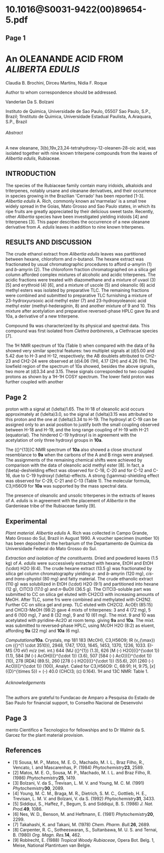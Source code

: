 # 10.1016@S0031-9422(00)89654-5.pdf

## Page 1



# An OLEANANDE ACID FROM _ALIBERTA EDULIS_

Claudia B. Brochini, Dirceu Martins, Nidia F. Roque

Author to whom correspondence should be addressed.

Vanderlan Da S. Bolzani

Instituto de Quimica, Universidade de Sao Paulo, 05507 Sao Paulo, S.P., Brazil; 1Instituto de Quimica, Universidade Estadual Paulista, A.Araquara, S.P., Brazil

###### Abstract

A new oleanane, 3\(b\),19x,23,24-tetrahydroxy-12-oleanen-28-oic acid, was isolated together with nine known triterpene compounds from the leaves of _Alibertia edulis_, Rubiaceae.

## INTRODUCTION

The species of the Rubiaceae family contain many iridoids, alkaloids and triterpenes, notably ursane and oleanane derivatives, and their occurrence in species growing in the Brazilian 'Cerrado' has been reported [1-3]. _Alibertia edulis_ A. Rich, commonly known as'marmelao' is a small tree widely spread in the Goias, Mato Grosso and Sao Paulo states, in which its ripe fruits are greatly appreciated by their delicious sweet taste. Recently, other _Alibertia_ species have been investigated yielding iridoids [4] and triterpenes [3]. This paper describes the occurrence of a new oleanane derivative from _A. edulis_ leaves in addition to nine known triterpenes.

## RESULTS AND DISCUSSION

The crude ethanol extract from _Alibertia edulis_ leaves was partitioned between hexane, chloroform and _n_-butanol. The hexane extract was fractionated by usual chromatographic procedures to afford _a_-amyrin (1) and _b_-amyrin (2). The chloroform fraction chromatographed on a silica gel column afforded complex mixtures of alcoholic and acidic triterpenes. The acidic fractions were treated with diazomethane and a mixture of uvaol (3) [5] and erythroid (4) [6], and a mixture of uscole (5) and oleanolic (6) acid methyl esters was isolated by preparative TLC. The remaining fractions were combined and submitted to preparative TLC furnishing a mixture of 23-hydroxyursoxic acid methyl ester (7) and 23-hydroxyoleanoic acid methyl ester (methyl-hederaginin, 8) and another mixture of 9 and 10. This mixture after acetylation and preparative reversed-phase HPLC gave 9a and 10a, a derivative of a new triterpene.

Compound 9a was characterized by its physical and spectral data. This compound was first isolated from _Clethra barbinereis_, a Clethracae species [7].

The 1H NMR spectrum of 10a (Table I) when compared with the data of 9a showed very similar spectral features: two multiplet signals at \(d\)5.00 and 5.42 due to H-3 and H-12, respectively; the AB doublets attributed to CH2-23 and CH2-24 were observed at \(d\)4.06 (1H), 4.17 (2H) and 4.26 (1H). The lowfield region of the spectrum of 10a showed, besides the above signals, two more at \(d\)3.34 and 3.15. These signals corresponded to two coupled protons as shown by a 1H-1H COSY spectrum. The lower field proton was further coupled with another

## Page 2

proton with a signal at \(\delta\)1.65. The H-18 of oleanolic acid occurs approximately at \(\delta\)3.0, so the signal at \(\delta\)3.15 was attributed to this proton and the one at \(\delta\)3.34 to H-19. The hydroxyl at C-19 can be assigned only to an axial position to justify both the small coupling observed between H-18 and H-19, and the long range coupling of H-19 with H-21 (equatorial). The hindered C-19 hydroxyl is in agreement with the acetylation of only three hydroxyl groups in **10a**.

The \({}^{13}\)C NMR spectrum of **10a** also showed a close structural resemblance to **9a** when the carbons of the A and B rings were analysed. The assignments of the remaining chemical shifts were achieved by comparison with the data of oleanolic acid methyl ester [8]. In fact, a \(\beta\)-deshielding effect was observed for C-18, C-20 and for C-12 and C-16, due to C-19 hydroxyl \(\delta\)-effects. A strong \(\gamma\)-shielding effect was observed for C-29, C-21 and C-13 (Table 1). The molecular formula, C3,H56O9 for **10a** was supported by the mass spectral data.

The presence of oleanolic and unsolic triterpenes in the extracts of leaves of _A. edulis_ is in agreement with the placement of _Alibertia_ in the Gardenieae tribe of the Rubiaceae family [9].

## Experimental

_Plant material. Alibertia edulis_ A. Rich was collected in Campo Grande, Mato Grosso do Sul, Brazil in August 1990. A voucher specimen (number 10) has been deposited in the herbarium of the Departamento de Quimica da Universidade Federal do Mato Grosso do Sul.

_Extraction and isolation of the constituents._ Dried and powdered leaves (1.5 kg) of _A. edulis_ were successively extracted with hexane, EtOH and EtOH \(\cdot\) H2O (6:4). The crude hexane extract (13.5 g) was fractionated by silica gel column chromatography yielding _a_- and _b_-amyrin (120 mg), _cis_- and _trans_-phystol (80 mg) and fatty material. The crude ethanolic extract (110 g) was solubilized in EtOH \(\cdot\) H2O (9:1) and partitioned into hexane (12 g), CITCl3 (17.0 g) and _n_-BuOII (36.5 g). The CITCl3-soluble part was submitted to CC on silica gel eluted with CH2Cl3 with increasing amounts of MeOH. After TLC, some frs were combined and methylated with CH2N2. Further CC on silica gel and prep. TLC eluted with CH2Cl2. AcOEt (85:15) and CHCl3-MeOH (98:2) gave 4 mixts of triterpenes: 3 and 4 (72 mg), 5 and 6 (100 mg), 7 and 8 (32 mg), 9 and 10 (61 mg). The mixt. 9 and 10 was acetylated with pyridine-Ac2O at room temp. giving **9a** and **10a**. The mixt. was submitted to reversed-phase HPLC, using McOH H2O (8:2) as eluent, affording **9a** (22 mg) and **10a** (6 mg).

_Computational_**10a**. Crystals, mp 181 183 (McOH), C3,H56O9; IR \(v_{\max}\) cm \({}^{1 \cdot 3510}\), 2948, 1747, 1703, 1645, 1453, 1370, 1236, 1033. EI-MS (70 eV) _m_/_z_ (rel. int.) 644 (MJ \({}^{1}\) (1.3), 626 [M \(-\) H2O]\({}^{\cdot 1}\) (1.1), 584 [M \(-\) AcOH]\({}^{\cdot 1}\) (3.6), 507 [584 \(-\) AcO]\({}^{\cdot 1}\) (10), 278 [RDA] (89.5), 260 [278 \(-\) H2O]\({}^{\cdot 1}\) (55.6), 201 [260 \(-\) AcO]\({}^{\cdot 1}\) (100), Analyt. Caled for C3,H56O9: C, 68:91; H, 9:75, [_x_]\({D}^{\times 5}\) = \(-\) 40.0 (CHCl3; \(c\) 0.164). 1H and 13C NMR: Table 1.

###### Acknowledgements

The authors are grateful to Fundacao de Amparo a Pesquisa do Estado de Sao Paulo for financial support, to Conselho Nacional de Desenvolvi

## Page 3

mento Cientifico e Tecnologico for fellowships and to Dr Walmir da S. Garcez for the plant material provision.

## References

* [1] Sousa, M. P., Matos, M. E. O., Machado, M. I. L., Braz Filho, R., Vencato, I. and Mascarenhas, P. (1984) _Phytochemistry_**23**, 2589.
* [2] Matos, M. E. O., Sousa, M. P., Machado, M. I. L. and Braz Filho, R. (1986) _Phytochemistry_**25**, 1419.
* [3] Bolzani, V. da S., Trevisan, L. M. V. and Young, M. C. M. (1991) _Phytochemistry_**30**, 2089.
* [4] Young, M. C. M., Braga, M. R., Dietrich, S. M. C., Gottlieb, H. E., Trevisan, L. M. V. and Bolzani, V. da S. (1992) _Phytochemistry_**31**, 3433.
* [5] Siddiqui, S., Haffez, F., Begum, S. and Siddiqui, B. S. (1986) _J. Nat. Prod._**49**, 1086.
* [6] Nes, W. D., Benson, M. and Heftmann, E. (1981) _Phytochemistry_**20**, 2299.
* [7] Takahashi, K. and Takani, M. (1978) _Chem. Pharm. Bull._**26**, 2689.
* [8] Carpenter, R. C., Sotheeswaran, S., Sultanbawa, M. U. S. and Ternai, B. (1980) _Org. Magn. Res._**14**, 462.
* [9] Roblrecht, E. (1988) _Tropical Woody Rubiaceae_, Opera Bot. Belg. 1, Meise, National Plantintuen van Belgie.



